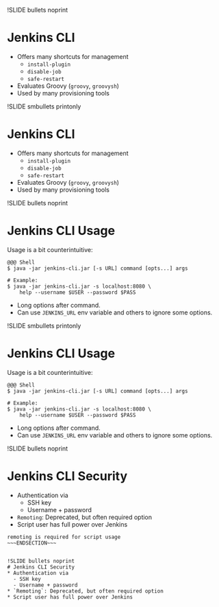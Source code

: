 !SLIDE bullets noprint
# Jenkins CLI
* Offers many shortcuts for management
  - `install-plugin`
  - `disable-job`
  - `safe-restart`
* Evaluates Groovy (`groovy`, `groovysh`)
* Used by many provisioning tools

!SLIDE smbullets printonly
# Jenkins CLI
* Offers many shortcuts for management
  - `install-plugin`
  - `disable-job`
  - `safe-restart`
* Evaluates Groovy (`groovy`, `groovysh`)
* Used by many provisioning tools

!SLIDE bullets noprint
# Jenkins CLI Usage

Usage is a bit counterintuitive:

    @@@ Shell
    $ java -jar jenkins-cli.jar [-s URL] command [opts...] args

	# Example:
	$ java -jar jenkins-cli.jar -s localhost:8080 \
	    help --username $USER --password $PASS

* Long options after command.
* Can use `JENKINS_URL` env variable and others to ignore some options.

!SLIDE smbullets printonly
# Jenkins CLI Usage

Usage is a bit counterintuitive:

    @@@ Shell
    $ java -jar jenkins-cli.jar [-s URL] command [opts...] args

	# Example:
	$ java -jar jenkins-cli.jar -s localhost:8080 \
	    help --username $USER --password $PASS

* Long options after command.
* Can use `JENKINS_URL` env variable and others to ignore some options.

!SLIDE bullets noprint
# Jenkins CLI Security
* Authentication via
  - SSH key
  - Username + password
* `Remoting`: Deprecated, but often required option
* Script user has full power over Jenkins

~~~SECTION:notes~~~
remoting is required for script usage
~~~ENDSECTION~~~


!SLIDE bullets noprint
# Jenkins CLI Security
* Authentication via
  - SSH key
  - Username + password
* `Remoting`: Deprecated, but often required option
* Script user has full power over Jenkins
